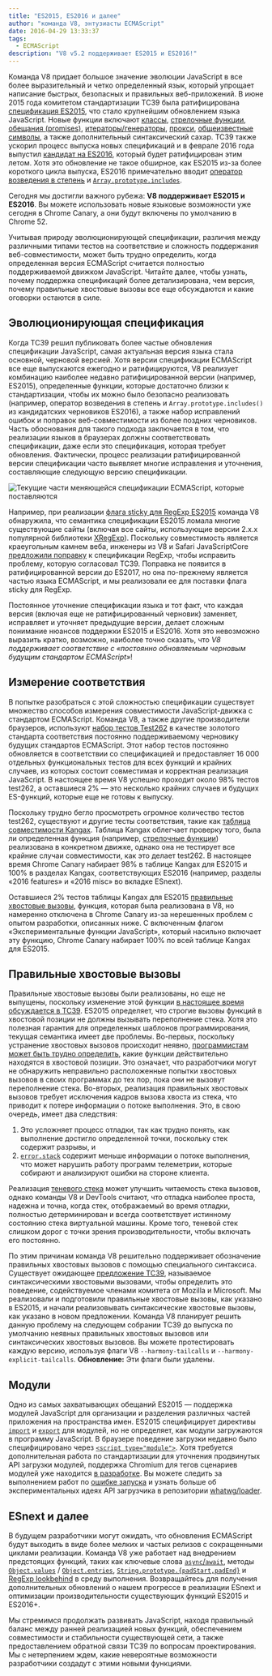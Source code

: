 ```yaml
---
title: "ES2015, ES2016 и далее"
author: "команда V8, энтузиасты ECMAScript"
date: 2016-04-29 13:33:37
tags:
  - ECMAScript
description: "V8 v5.2 поддерживает ES2015 и ES2016!"
---
```

Команда V8 придает большое значение эволюции JavaScript в все более выразительный и четко определенный язык, который упрощает написание быстрых, безопасных и правильных веб-приложений. В июне 2015 года комитетом стандартизации TC39 была ратифицирована [спецификация ES2015](https://www.ecma-international.org/ecma-262/6.0/), что стало крупнейшим обновлением языка JavaScript. Новые функции включают [классы](https://developer.mozilla.org/en-US/docs/Web/JavaScript/Reference/Classes), [стрелочные функции](https://developer.mozilla.org/en-US/docs/Web/JavaScript/Reference/Functions/Arrow_functions), [обещания (promises)](https://developer.mozilla.org/en-US/docs/Web/JavaScript/Reference/Global_Objects/Promise), [итераторы/генераторы](https://developer.mozilla.org/en-US/docs/Web/JavaScript/Guide/Iterators_and_Generators), [прокси](https://developer.mozilla.org/en-US/docs/Web/JavaScript/Reference/Global_Objects/Proxy), [общеизвестные символы](https://developer.mozilla.org/en-US/docs/Web/JavaScript/Reference/Global_Objects/Symbol#Well-known_symbols), а также дополнительный синтаксический сахар. TC39 также ускорил процесс выпуска новых спецификаций и в феврале 2016 года выпустил [кандидат на ES2016](https://tc39.es/ecma262/2016/), который будет ратифицирован этим летом. Хотя это обновление не такое обширное, как ES2015 из-за более короткого цикла выпуска, ES2016 примечательно вводит [оператор возведения в степень](https://developer.mozilla.org/en-US/docs/Web/JavaScript/Reference/Operators/Arithmetic_Operators#Exponentiation) и [`Array.prototype.includes`](https://developer.mozilla.org/en-US/docs/Web/JavaScript/Reference/Global_Objects/Array/includes).

<!--truncate-->
Сегодня мы достигли важного рубежа: **V8 поддерживает ES2015 и ES2016**. Вы можете использовать новые языковые возможности уже сегодня в Chrome Canary, а они будут включены по умолчанию в Chrome 52.

Учитывая природу эволюционирующей спецификации, различия между различными типами тестов на соответствие и сложность поддержания веб-совместимости, может быть трудно определить, когда определенная версия ECMAScript считается полностью поддерживаемой движком JavaScript. Читайте далее, чтобы узнать, почему поддержка спецификаций более детализирована, чем версия, почему правильные хвостовые вызовы все еще обсуждаются и какие оговорки остаются в силе.

## Эволюционирующая спецификация

Когда TC39 решил публиковать более частые обновления спецификации JavaScript, самая актуальная версия языка стала основной, черновой версией. Хотя версии спецификации ECMAScript все еще выпускаются ежегодно и ратифицируются, V8 реализует комбинацию наиболее недавно ратифицированной версии (например, ES2015), определенные функции, которые достаточно близки к стандартизации, чтобы их можно было безопасно реализовать (например, оператор возведения в степень и `Array.prototype.includes()` из кандидатских черновиков ES2016), а также набор исправлений ошибок и поправок веб-совместимости из более поздних черновиков. Часть обоснования для такого подхода заключается в том, что реализации языков в браузерах должны соответствовать спецификации, даже если это спецификация, которая требует обновления. Фактически, процесс реализации ратифицированной версии спецификации часто выявляет многие исправления и уточнения, составляющие следующую версию спецификации.

![Текущие части меняющейся спецификации ECMAScript, которые поставляются](/_img/modern-javascript/shipped-features.png)

Например, при реализации [флага sticky для RegExp ES2015](https://developer.mozilla.org/en-US/docs/Web/JavaScript/Reference/Global_Objects/RegExp/sticky) команда V8 обнаружила, что семантика спецификации ES2015 ломала многие существующие сайты (включая все сайты, использующие версии 2.x.x популярной библиотеки [XRegExp](https://github.com/slevithan/xregexp)). Поскольку совместимость является краеугольным камнем веба, инженеры из V8 и Safari JavaScriptCore [предложили поправку](https://github.com/tc39/ecma262/pull/511) к спецификации RegExp, чтобы исправить проблему, которую согласовал TC39. Поправка не появится в ратифицированной версии до ES2017, но она по-прежнему является частью языка ECMAScript, и мы реализовали ее для поставки флага sticky для RegExp.

Постоянное уточнение спецификации языка и тот факт, что каждая версия (включая еще не ратифицированный черновик) заменяет, исправляет и уточняет предыдущие версии, делает сложным понимание нюансов поддержки ES2015 и ES2016. Хотя это невозможно выразить кратко, возможно, наиболее точно сказать, что _V8 поддерживает соответствие с «постоянно обновляемым черновым будущим стандартом ECMAScript»_!

## Измерение соответствия

В попытке разобраться с этой сложностью спецификации существует множество способов измерения совместимости JavaScript-движка с стандартом ECMAScript. Команда V8, а также другие производители браузеров, используют [набор тестов Test262](https://github.com/tc39/test262) в качестве золотого стандарта соответствия постоянно поддерживаемому черновику будущих стандартов ECMAScript. Этот набор тестов постоянно обновляется в соответствии со спецификацией и предоставляет 16 000 отдельных функциональных тестов для всех функций и крайних случаев, из которых состоит совместимая и корректная реализация JavaScript. В настоящее время V8 успешно проходит около 98% тестов test262, а оставшиеся 2% — это несколько крайних случаев и будущих ES-функций, которые еще не готовы к выпуску.

Поскольку трудно бегло просмотреть огромное количество тестов test262, существуют и другие тесты соответствия, такие как [таблица совместимости Kangax](http://kangax.github.io/compat-table/ES2015/). Таблица Kangax облегчает проверку того, была ли определенная функция (например, [стрелочные функции](https://developer.mozilla.org/en-US/docs/Web/JavaScript/Reference/Functions/Arrow_functions)) реализована в конкретном движке, однако она не тестирует все крайние случаи совместимости, как это делает test262. В настоящее время Chrome Canary набирает 98% в таблице Kangax для ES2015 и 100% в разделах Kangax, соответствующих ES2016 (например, разделы «2016 features» и «2016 misc» во вкладке ESnext).

Оставшиеся 2% тестов таблицы Kangax для ES2015 [правильные хвостовые вызовы](http://www.2ality.com/2015/06/tail-call-optimization.html), функция, которая была реализована в V8, но намеренно отключена в Chrome Canary из-за нерешенных проблем с опытом разработки, описанных ниже. С включенным флагом «Экспериментальные функции JavaScript», который насильно включает эту функцию, Chrome Canary набирает 100% по всей таблице Kangax для ES2015.

## Правильные хвостовые вызовы

Правильные хвостовые вызовы были реализованы, но еще не выпущены, поскольку изменение этой функции [в настоящее время обсуждается в TC39](https://github.com/tc39/proposal-ptc-syntax). ES2015 определяет, что строгие вызовы функций в хвостовой позиции не должны вызывать переполнение стека. Хотя это полезная гарантия для определенных шаблонов программирования, текущая семантика имеет две проблемы. Во-первых, поскольку устранение хвостовых вызовов происходит неявно, [программистам может быть трудно определить](http://2ality.com/2015/06/tail-call-optimization.html#checking-whether-a-function-call-is-in-a-tail-position), какие функции действительно находятся в хвостовой позиции. Это означает, что разработчики могут не обнаружить неправильно расположенные попытки хвостовых вызовов в своих программах до тех пор, пока они не вызовут переполнение стека. Во-вторых, реализация правильных хвостовых вызовов требует исключения кадров вызова хвоста из стека, что приводит к потере информации о потоке выполнения. Это, в свою очередь, имеет два следствия:

1. Это усложняет процесс отладки, так как трудно понять, как выполнение достигло определенной точки, поскольку стек содержит разрывы, и
2. [`error.stack`](https://developer.mozilla.org/en-US/docs/Web/JavaScript/Reference/Global_Objects/Error/Stack) содержит меньше информации о потоке выполнения, что может нарушить работу программ телеметрии, которые собирают и анализируют ошибки на стороне клиента.

Реализация [теневого стека](https://bugs.webkit.org/attachment.cgi?id=274472&action=review) может улучшить читаемость стека вызовов, однако команды V8 и DevTools считают, что отладка наиболее проста, надежна и точна, когда стек, отображаемый во время отладки, полностью детерминирован и всегда соответствует истинному состоянию стека виртуальной машины. Кроме того, теневой стек слишком дорог с точки зрения производительности, чтобы включать его постоянно.

По этим причинам команда V8 решительно поддерживает обозначение правильных хвостовых вызовов с помощью специального синтаксиса. Существует ожидающее [предложение TC39](https://github.com/tc39/proposal-ptc-syntax), называемое синтаксическими хвостовыми вызовами, чтобы определить это поведение, содействуемое членами комитета от Mozilla и Microsoft. Мы реализовали и подготовили правильные хвостовые вызовы, как указано в ES2015, и начали реализовывать синтаксические хвостовые вызовы, как указано в новом предложении. Команда V8 планирует решить данную проблему на следующем собрании TC39 до выпуска по умолчанию неявных правильных хвостовых вызовов или синтаксических хвостовых вызовов. Вы можете протестировать каждую версию, используя флаги V8 `--harmony-tailcalls` и `--harmony-explicit-tailcalls`. **Обновление:** Эти флаги были удалены.

## Модули

Одно из самых захватывающих обещаний ES2015 — поддержка модулей JavaScript для организации и разделения различных частей приложения на пространства имен. ES2015 специфицирует директивы [`import`](https://developer.mozilla.org/en-US/docs/Web/JavaScript/Reference/Statements/import) и [`export`](https://developer.mozilla.org/en-US/docs/Web/JavaScript/Reference/Statements/export) для модулей, но не определяет, как модули загружаются в программу JavaScript. В браузере поведение загрузки недавно было специфицировано через [`<script type="module">`](https://blog.whatwg.org/js-modules). Хотя требуется дополнительная работа по стандартизации для уточнения продвинутых API загрузки модулей, поддержка Chromium для тегов сценариев модулей уже находится [в разработке](https://groups.google.com/a/chromium.org/d/msg/blink-dev/uba6pMr-jec/tXdg6YYPBAAJ). Вы можете следить за выполнением работ по [ошибке запуска](https://bugs.chromium.org/p/v8/issues/detail?id=1569) и узнать больше об экспериментальных идеях API загрузчика в репозитории [whatwg/loader](https://github.com/whatwg/loader).

## ESnext и далее

В будущем разработчики могут ожидать, что обновления ECMAScript будут выходить в виде более мелких и частых релизов с сокращенными циклами реализации. Команда V8 уже работает над внедрением предстоящих функций, таких как ключевые слова [`async`/`await`](https://github.com/tc39/ecmascript-asyncawait), методы [`Object.values`](https://developer.mozilla.org/en-US/docs/Web/JavaScript/Reference/Global_Objects/Object/values) / [`Object.entries`](https://developer.mozilla.org/en-US/docs/Web/JavaScript/Reference/Global_Objects/Object/entries), [`String.prototype.{padStart,padEnd}`](http://tc39.es/proposal-string-pad-start-end/) и [RegExp lookbehind](/blog/regexp-lookbehind-assertions) в среду выполнения. Возвращайтесь для получения дополнительных обновлений о нашем прогрессе в реализации ESnext и оптимизации производительности существующих функций ES2015 и ES2016+.

Мы стремимся продолжать развивать JavaScript, находя правильный баланс между ранней реализацией новых функций, обеспечением совместимости и стабильности существующей сети, а также предоставлением обратной связи TC39 по вопросам проектирования. Мы с нетерпением ждем, какие невероятные возможности разработчики создадут с этими новыми функциями.

